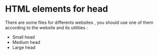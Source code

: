<h1> HTML elements for head</h1>
<p>There are some files for differents websites , you should use one of them according to the website and its utilities : </p>

<ul>
   <li>Small head</li>
   <li>Medium head</li>
   <li>Large head</li>
</ul> 
